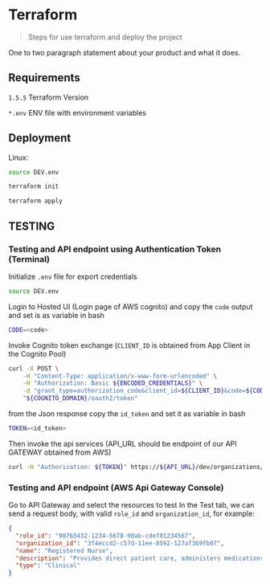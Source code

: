 # Terraform
> Steps for use terraform and deploy the project

One to two paragraph statement about your product and what it does.

## Requirements
``1.5.5`` Terraform Version

``*.env`` ENV file with environment variables

## Deployment

Linux:

```sh
source DEV.env
```

```sh
terraform init
```

```sh
terraform apply
```

## TESTING

### Testing and API endpoint using Authentication Token (Terminal)

Initialize `.env` file for export credentials

```sh
source DEV.env
```

Login to Hosted UI (Login page of AWS cognito) and copy the `code` output and set is as variable in bash

```sh
CODE=<code>
```

Invoke Cognito token exchange (`CLIENT_ID` is obtained from App Client in the Cognito Pool)

```sh
curl -X POST \
    -H "Content-Type: application/x-www-form-urlencoded" \
    -H "Authorization: Basic ${ENCODED_CREDENTIALS}" \
    -d "grant_type=authorization_code&client_id=${CLIENT_ID}&code=${CODE}&redirect_uri=https://aqqakr76zbjxtqxw36d2fjluue0vkpkz.lambda-url.us-east-1.on.aws/" \
    "${COGNITO_DOMAIN}/oauth2/token"
```

from the Json response copy the `id_token` and set it as variable in bash

```sh
TOKEN=<id_token>
```

Then invoke the api services (API_URL should be endpoint of our API GATEWAY obtained from AWS)

```sh
curl -H "Authorization: ${TOKEN}" https://${API_URL}/dev/organizations/3f4eccd2-c57d-11ee-8592-127af369fb07/roles
```

### Testing and API endpoint (AWS Api Gateway Console)

Go to API Gateway and select the resources to test
In the Test tab, we can send a request body, with valid `role_id` and `organization_id`, for example:

```json
{
  "role_id": "98765432-1234-5678-90ab-cdef01234567",
  "organization_id": "3f4eccd2-c57d-11ee-8592-127af369fb07",
  "name": "Registered Nurse",
  "description": "Provides direct patient care, administers medications, and monitors patient health.",
  "type": "Clinical"
}
```